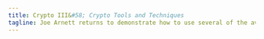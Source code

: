 ```yaml
---
title: Crypto III&#58; Crypto Tools and Techniques
tagline: Joe Arnett returns to demonstrate how to use several of the available tools for securing data including VeraCrypt, GPG, Enigmail, and a couple others. (Slides forthcoming)
---
```

